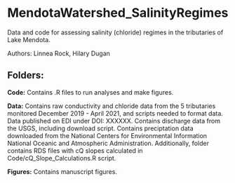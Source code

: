 # MendotaWatershed_SalinityRegimes
Data and code for assessing salinity (chloride) regimes in the tributaries of Lake Mendota.

Authors: Linnea Rock, Hilary Dugan

## Folders:

**Code:** Contains .R files to run analyses and make figures.

**Data:** Contains raw conductivity and chloride data from the 5 tributaries monitored December 2019 - April 2021, and scripts needed to format data. Data published on EDI under DOI: XXXXXX. Contains discharge data from the USGS, including download script. Contains preciptation data downloaded from the National Centers for Environmental Information National Oceanic and Atmospheric Administration. Additionally, folder contains RDS files with cQ slopes calculated in Code/cQ_Slope_Calculations.R script.

**Figures:** Contains manuscript figures.


